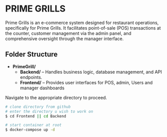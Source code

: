 # PRIME GRILLS

Prime Grills is an e-commerce system designed for restaurant operations, specifically for Prime Grills. It facilitates point-of-sale (POS) transactions at the counter, customer management via the admin panel, and comprehensive oversight through the manager interface.  

## Folder Structure

- **PrimeGrill/**  
  - **Backend/** – Handles business logic, database management, and API endpoints.  
  - **Frontend/** – Provides user interfaces for POS, admin, Users and manager dashboards

Navigate to the appropriate directory to proceed.

```bash
# clone directory from github
# enter the directory u wish to work on
$ cd Frontend || cd Backend

# start container at root
$ docker-compose up -d
```
